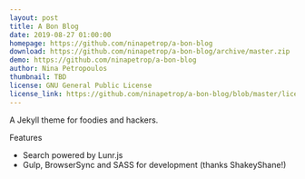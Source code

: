 ```yaml
---
layout: post
title: A Bon Blog
date: 2019-08-27 01:00:00
homepage: https://github.com/ninapetrop/a-bon-blog
download: https://github.com/ninapetrop/a-bon-blog/archive/master.zip
demo: https://github.com/ninapetrop/a-bon-blog
author: Nina Petropoulos
thumbnail: TBD
license: GNU General Public License
license_link: https://github.com/ninapetrop/a-bon-blog/blob/master/license.txt
---
```


A Jekyll theme for foodies and hackers.

Features

- Search powered by Lunr.js
- Gulp, BrowserSync and SASS for development (thanks ShakeyShane!)
